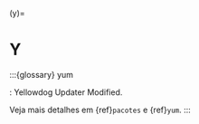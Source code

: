 (y)=

# Y

:::{glossary}
yum

: Yellowdog Updater Modified.

  Veja mais detalhes em {ref}`pacotes` e {ref}`yum`.
:::
